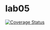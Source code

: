 # lab05

[![Coverage Status](https://coveralls.io/github/kkukuruz/lab05/badge.svg?branch=master)](https://coveralls.io/github/kkukuruz/lab05?branch=master)

